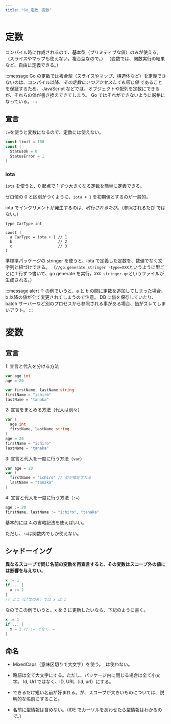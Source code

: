 ```yaml
---
title: "Go_定数、変数"
---
```


# 定数

コンパイル時に作成されるので、基本型（プリミティブな値）のみが使える。
（スライスやマップも使えない。複合型なので。）
（変数では、関数実行の結果など、自由に定義できる。）

:::message
Go の定数では複合型（スライスやマップ、構造体など）を定義できないのは、コンパイル以降、_その定数にいつアクセスしても同じ値_ であることを保証するため。
JavaScript などでは、オブジェクトや配列を定数にできるが、それらの価が書き換えできてしまう。
Go ではそれができないように厳格になっている。
:::

## 宣言

`:=`を使うと変数になるので、定数には使えない。

```go
const limit = 100
const (
  StatusOk = 0
  StatusError = 1
)
```

### iota

`iota` を使うと、0 起点で 1 ずつ大きくなる定数を簡単に定義できる。

ゼロ値の 0 と区別がつくように、`iota + 1` を初期値とするのが一般的。

iota でインクリメントが発生するのは、_改行されるたび_。（参照されるたび ではない。）

```go:iota
type CarType int

const (
  a CarType = iota + 1 // 1
  b                    // 2
  c                    // 3
)
```

準標準パッケージの stringer を使うと、iota で定義した定数を、数値でなく文字列と紐づけできる。
（`//go:generate stringer -type=XXX`というように型ごとに 1 行ずつ書いて、go generate を実行。`XXX_stringer.go`というファイルが生成される。）

:::message alert
↑ の例でいうと、a と b の間に定数を追加してしまった場合、b 以降の値が全て変更されてしまうので注意。
DB に価を保存していたり、batch サーバーなど別のプロセスから参照される事がある場合、価がズレてしまいアウト。
:::

# 変数

## 宣言

1: 宣言と代入を分ける方法

```go
var age int
age = 20

var firstName, lastName string
firstName = "ichiro"
lastName = "tanaka"
```

2: 宣言をまとめる方法（代入は別々）

```go
var (
  age int
  firstName, lastName string
)
age = 20
firstName = "ichiro"
lastName = "tanaka"
```

3: 宣言と代入を一度に行う方法（`var`）

```go
var age = 20
var (
  firstName = "ichiro" // 型が推定される
  lastName = "tanaka"
)
```

4: 宣言と代入を一度に行う方法（`:=`）

```go
age := 20
firstName, lastName := "ichiro", "tanaka"
```

基本的には 4.の省略記法を使えばいい。

ただし、`:=`は関数内でしか使えない。

## シャドーイング

**異なるスコープで同じ名前の変数を再宣言すると、その変数はスコープ外の値には影響を与えない**。

```go
x := 1
if ... {
  x := 2
}
// ここ（if文の外）では x は 1
```

なのでこの例でいうと、x を 2 に更新したいなら、下記のように書く。

```go
x := 1
if ... {
  x = 2 // := でなく、=
}
```

## 命名

- MixedCaps（意味区切りで大文字）を使う。`_`は使わない。

- 略語は全て大文字にする。ただし、パッケージ内に閉じる場合は全て小文字。
  Id, Url ではなく、ID, URL（id, url）にする。

- できるだけ短い名前が好まれる。が、スコープが大きいものについては、説明的な名前にすること。

- 名前に型情報は含めない。（IDE でカーソルをあわせたら型情報はわかるので。）
